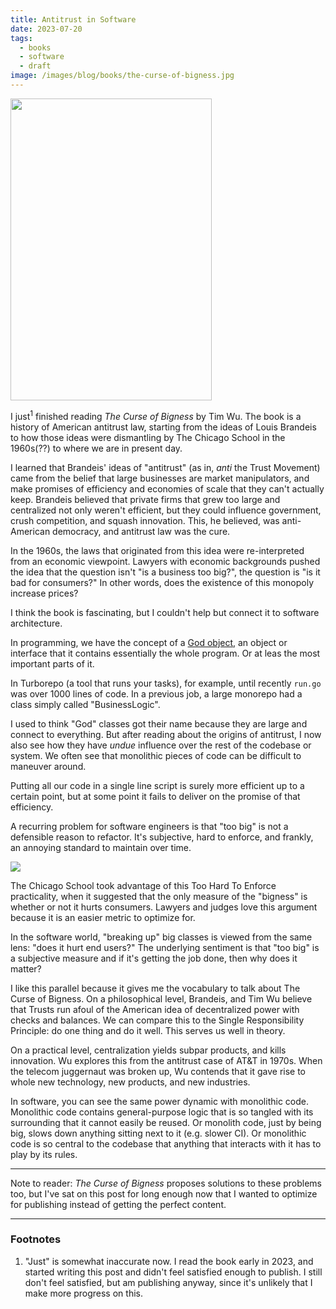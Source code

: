 ```yaml
---
title: Antitrust in Software
date: 2023-07-20
tags:
  - books
  - software
  - draft
image: /images/blog/books/the-curse-of-bigness.jpg
---
```


<picture>
    <source type="image/jpeg" src="/images/blog/books/the-curse-of-bigness.jpg">
    <source type="image/webp" src="/images/blog/books/the-curse-of-bigness.webp">
    <img width="322" height="483" class="book-cover" src="/images/blog/books/the-curse-of-bigness.jpg">
</picture>

I just<sup>1</sup> finished reading _The Curse of Bigness_ by Tim Wu. The book is a history
of American antitrust law, starting from the ideas of Louis Brandeis to how
those ideas were dismantling by The Chicago School in the 1960s(??) to where we
are in present day.

I learned that Brandeis' ideas of "antitrust" (as in, _anti_ the Trust Movement)
came from the belief that large businesses are market manipulators, and make
promises of efficiency and economies of scale that they can't actually keep.
Brandeis believed that private firms that grew too large and centralized not
only weren't efficient, but they could influence government, crush competition,
and squash innovation. This, he believed, was anti-American democracy, and
antitrust law was the cure.

In the 1960s, the laws that originated from this idea were re-interpreted from
an economic viewpoint. Lawyers with economic backgrounds pushed the idea that
the question isn't "is a business too big?", the question is "is it bad for
consumers?" In other words, does the existence of this monopoly increase prices?

I think the book is fascinating, but I couldn't help but connect it to software
architecture.

In programming, we have the concept of a
[God object](https://en.wikipedia.org/wiki/God_object), an object or interface
that it contains essentially the whole program. Or at leas the most important
parts of it.

In Turborepo (a tool that runs your tasks), for example, until recently `run.go`
was over 1000 lines of code. In a previous job, a large monorepo had a class
simply called "BusinessLogic".

I used to think "God" classes got their name because they are large and connect
to everything. But after reading about the origins of antitrust, I now also see
how they have _undue_ influence over the rest of the codebase or system. We
often see that monolithic pieces of code can be difficult to maneuver around.

Putting all our code in a single line script is surely more efficient up to a
certain point, but at some point it fails to deliver on the promise of that
efficiency.

A recurring problem for software engineers is that "too big" is not a defensible
reason to refactor. It's subjective, hard to enforce, and frankly, an annoying
standard to maintain over time.

<img src="/images/blog/2023/compared-to-what.jpg">

The Chicago School took advantage of this Too Hard To Enforce practicality, when
it suggested that the only measure of the "bigness" is whether or not it hurts
consumers. Lawyers and judges love this argument because it is an easier metric
to optimize for.

In the software world, "breaking up" big classes is viewed from the same lens:
"does it hurt end users?" The underlying sentiment is that "too big" is a
subjective measure and if it's getting the job done, then why does it matter?

I like this parallel because it gives me the vocabulary to talk about The Curse
of Bigness. On a philosophical level, Brandeis, and Tim Wu believe that Trusts
run afoul of the American idea of decentralized power with checks and balances.
We can compare this to the Single Responsibility Principle: do one thing and do
it well. This serves us well in theory.

On a practical level, centralization yields subpar products, and kills
innovation. Wu explores this from the antitrust case of AT&T in 1970s. When the
telecom juggernaut was broken up, Wu contends that it gave rise to whole new
technology, new products, and new industries.

In software, you can see the same power dynamic with monolithic code. Monolithic
code contains general-purpose logic that is so tangled with its surrounding that
it cannot easily be reused. Or monolith code, just by being big, slows down
anything sitting next to it (e.g. slower CI). Or monolithic code is so central
to the codebase that anything that interacts with it has to play by its rules.

---

Note to reader: _The Curse of Bigness_ proposes solutions to these problems too, but I've
sat on this post for long enough now that I wanted to optimize for publishing
instead of getting the perfect content.

---

### Footnotes

1. "Just" is somewhat inaccurate now. I read the book early in 2023, and started writing
   this post and didn't feel satisfied enough to publish. I still don't feel satisfied, but
   am publishing anyway, since it's unlikely that I make more progress on this.

